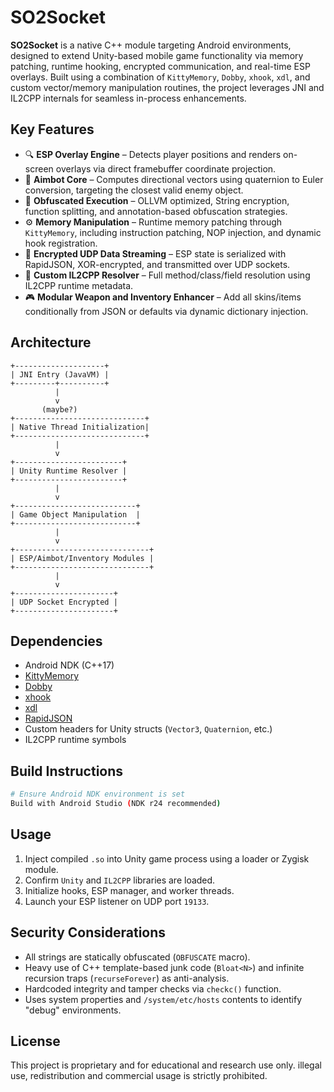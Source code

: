 
# SO2Socket

**SO2Socket** is a native C++ module targeting Android environments, designed to extend Unity-based mobile game functionality via memory patching, runtime hooking, encrypted communication, and real-time ESP overlays. Built using a combination of `KittyMemory`, `Dobby`, `xhook`, `xdl`, and custom vector/memory manipulation routines, the project leverages JNI and IL2CPP internals for seamless in-process enhancements.

## Key Features

- 🔍 **ESP Overlay Engine** – Detects player positions and renders on-screen overlays via direct framebuffer coordinate projection.
- 🎯 **Aimbot Core** – Computes directional vectors using quaternion to Euler conversion, targeting the closest valid enemy object.
- 🔐 **Obfuscated Execution** – OLLVM optimized, String encryption, function splitting, and annotation-based obfuscation strategies.
- ⚙️ **Memory Manipulation** – Runtime memory patching through `KittyMemory`, including instruction patching, NOP injection, and dynamic hook registration.
- 📡 **Encrypted UDP Data Streaming** – ESP state is serialized with RapidJSON, XOR-encrypted, and transmitted over UDP sockets.
- 🧠 **Custom IL2CPP Resolver** – Full method/class/field resolution using IL2CPP runtime metadata.
- 🎮 **Modular Weapon and Inventory Enhancer** – Add all skins/items conditionally from JSON or defaults via dynamic dictionary injection.

## Architecture

```
+--------------------+
| JNI Entry (JavaVM) |
+---------+----------+
          |
          v
       (maybe?)
+-----------------------------+
| Native Thread Initialization|
+-----------------------------+
          |
          v
+------------------------+
| Unity Runtime Resolver |
+------------------------+
          |
          v
+---------------------------+
| Game Object Manipulation  |
+---------------------------+
          |
          v
+------------------------------+
| ESP/Aimbot/Inventory Modules |
+------------------------------+
          |
          v
+----------------------+
| UDP Socket Encrypted |
+----------------------+
```

## Dependencies

- Android NDK (C++17)
- [KittyMemory](https://github.com/MJx0/KittyMemory)
- [Dobby](https://github.com/jmpews/Dobby)
- [xhook](https://github.com/iqiyi/xhook)
- [xdl](https://github.com/hexhacking/xdl)
- [RapidJSON](https://github.com/Tencent/rapidjson)
- Custom headers for Unity structs (`Vector3`, `Quaternion`, etc.)
- IL2CPP runtime symbols

## Build Instructions

```bash
# Ensure Android NDK environment is set
Build with Android Studio (NDK r24 recommended)
```

## Usage

1. Inject compiled `.so` into Unity game process using a loader or Zygisk module.
2. Confirm `Unity` and `IL2CPP` libraries are loaded.
3. Initialize hooks, ESP manager, and worker threads.
4. Launch your ESP listener on UDP port `19133`.

## Security Considerations

- All strings are statically obfuscated (`OBFUSCATE` macro).
- Heavy use of C++ template-based junk code (`Bloat<N>`) and infinite recursion traps (`recurseForever`) as anti-analysis.
- Hardcoded integrity and tamper checks via `checkc()` function.
- Uses system properties and `/system/etc/hosts` contents to identify "debug" environments.

## License

This project is proprietary and for educational and research use only. illegal use, redistribution and commercial usage is strictly prohibited.

